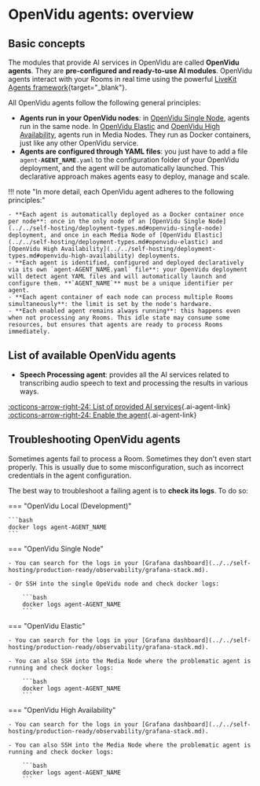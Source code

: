 # OpenVidu agents: overview

## Basic concepts

The modules that provide AI services in OpenVidu are called **OpenVidu agents**. They are **pre-configured and ready-to-use AI modules**. OpenVidu agents interact with your Rooms in real time using the powerful [LiveKit Agents framework](https://docs.livekit.io/agents/){target="\_blank"}.

All OpenVidu agents follow the following general principles:

- **Agents run in your OpenVidu nodes**: in [OpenVidu Single Node](../../self-hosting/deployment-types.md#openvidu-single-node), agents run in the same node. In [OpenVidu Elastic](../../self-hosting/deployment-types.md#openvidu-elastic) and [OpenVidu High Availability](../../self-hosting/deployment-types.md#openvidu-high-availability), agents run in Media Nodes. They run as Docker containers, just like any other OpenVidu service.
- **Agents are configured through YAML files**: you just have to add a file <code>agent-<strong>AGENT_NAME</strong>.yaml</code> to the configuration folder of your OpenVidu deployment, and the agent will be automatically launched. This declarative approach makes agents easy to deploy, manage and scale.

!!! note "In more detail, each OpenVidu agent adheres to the following principles:"

    - **Each agent is automatically deployed as a Docker container once per node**: once in the only node of an [OpenVidu Single Node](../../self-hosting/deployment-types.md#openvidu-single-node) deployment, and once in each Media Node of [OpenVidu Elastic](../../self-hosting/deployment-types.md#openvidu-elastic) and [OpenVidu High Availability](../../self-hosting/deployment-types.md#openvidu-high-availability) deployments.
    - **Each agent is identified, configured and deployed declaratively via its own `agent-AGENT_NAME.yaml` file**: your OpenVidu deployment will detect agent YAML files and will automatically launch and configure them. **`AGENT_NAME`** must be a unique identifier per agent.
    - **Each agent container of each node can process multiple Rooms simultaneously**: the limit is set by the node's hardware.
    - **Each enabled agent remains always running**: this happens even when not processing any Rooms. This idle state may consume some resources, but ensures that agents are ready to process Rooms immediately.

## List of available OpenVidu agents

- **Speech Processing agent**: provides all the AI services related to transcribing audio speech to text and processing the results in various ways.

[:octicons-arrow-right-24: List of provided AI services](../overview.md#speech-processing-agent){.ai-agent-link}
[:octicons-arrow-right-24: Enable the agent](../speech-processing/enabling-agent.md){.ai-agent-link}

## Troubleshooting OpenVidu agents

Sometimes agents fail to process a Room. Sometimes they don't even start properly. This is usually due to some misconfiguration, such as incorrect credentials in the agent configuration.

The best way to troubleshoot a failing agent is to **check its logs**. To do so:

=== "OpenVidu Local (Development)"

    ```bash
    docker logs agent-AGENT_NAME
    ```

=== "OpenVidu Single Node"

    - You can search for the logs in your [Grafana dashboard](../../self-hosting/production-ready/observability/grafana-stack.md).

    - Or SSH into the single OpeVidu node and check docker logs:

        ```bash
        docker logs agent-AGENT_NAME
        ```

=== "OpenVidu Elastic"

    - You can search for the logs in your [Grafana dashboard](../../self-hosting/production-ready/observability/grafana-stack.md).

    - You can also SSH into the Media Node where the problematic agent is running and check docker logs:

        ```bash
        docker logs agent-AGENT_NAME
        ```

=== "OpenVidu High Availability"

    - You can search for the logs in your [Grafana dashboard](../../self-hosting/production-ready/observability/grafana-stack.md).

    - You can also SSH into the Media Node where the problematic agent is running and check docker logs:

        ```bash
        docker logs agent-AGENT_NAME
        ```
